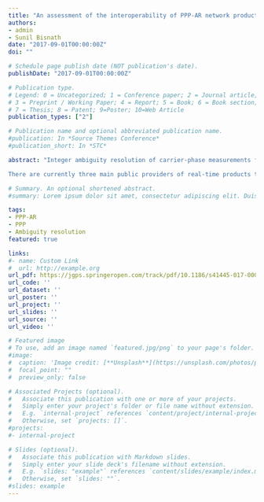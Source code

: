 ```yaml
---
title: "An assessment of the interoperability of PPP-AR network products"
authors:
- admin
- Sunil Bisnath
date: "2017-09-01T00:00:00Z"
doi: ""

# Schedule page publish date (NOT publication's date).
publishDate: "2017-09-01T00:00:00Z"

# Publication type.
# Legend: 0 = Uncategorized; 1 = Conference paper; 2 = Journal article;
# 3 = Preprint / Working Paper; 4 = Report; 5 = Book; 6 = Book section;
# 7 = Thesis; 8 = Patent; 9=Poster; 10=Web Article
publication_types: ["2"]

# Publication name and optional abbreviated publication name.
#publication: In *Source Themes Conference*
#publication_short: In *STC*

abstract: "Integer ambiguity resolution of carrier-phase measurements from a single receiver can be implemented by applying additional satellite corrections (products) to mitigate unmodelled satellite equipment delays. Interoperability of different PPP-AR products would allow the PPP user to transform independently generated PPP-AR products to obtain multiple fixed solutions of comparable precision and accuracy with limited changes required to user PPP measurement processing software. The ability to provide multiple solutions would increase the reliability of the solution for, e.g., real-time processing; if there were an outage in the generation of one set of PPP-AR products, the user could instantly switch streams to a different provider.

There are currently three main public providers of real-time products that enable PPP-AR. These include School of Geodesy and Geomatics at Wuhan University (SGG-WHU), Natural Resources Canada (NRCan) and Centre National d’Etudes Spatiales (CNES). The presented research examines the PPP-AR products generated from the FCB (Fractional Cycle Bias) model and IRC (Integer Recovery Clock) model that have been transformed into the DC (Decoupled Clock) format and applied within the PPP user solution. Interoperability of the different PPP-AR products is a challenging task due to the public availability of different quality of products, limited literature documenting the conventions adopted within the network solution of the providers and unclear definitions of the corrections. The novelty of the research is in the analysis of using the transformed products. The convergence time (time to first fix and time to a pre-defined performance level), position precision (repeatability), position accuracy and solution outliers are examined. Equivalent performance was noted utilizing the different methods. Of the four solutions, FCB products had the highest accuracy. This is attributed to the products being generated using final IGS orbit and clock products. To confirm this, FCBs generated using GRG orbit and clock products were also examined and comparable performance was observed between the FCBs and IRC (GRG) products. The least accurate solution was obtained using the IRC (CNT) products, which was due to the products being archived real time products."

# Summary. An optional shortened abstract.
#summary: Lorem ipsum dolor sit amet, consectetur adipiscing elit. Duis posuere tellus ac convallis placerat. Proin tincidunt magna sed ex sollicitudin condimentum.

tags:
- PPP-AR
- PPP
- Ambiguity resolution
featured: true

links:
#- name: Custom Link
#  url: http://example.org
url_pdf: https://jgps.springeropen.com/track/pdf/10.1186/s41445-017-0009-9
url_code: ''
url_dataset: ''
url_poster: ''
url_project: ''
url_slides: ''
url_source: ''
url_video: ''

# Featured image
# To use, add an image named `featured.jpg/png` to your page's folder. 
#image:
#  caption: 'Image credit: [**Unsplash**](https://unsplash.com/photos/pLCdAaMFLTE)'
#  focal_point: ""
#  preview_only: false

# Associated Projects (optional).
#   Associate this publication with one or more of your projects.
#   Simply enter your project's folder or file name without extension.
#   E.g. `internal-project` references `content/project/internal-project/index.md`.
#   Otherwise, set `projects: []`.
#projects:
#- internal-project

# Slides (optional).
#   Associate this publication with Markdown slides.
#   Simply enter your slide deck's filename without extension.
#   E.g. `slides: "example"` references `content/slides/example/index.md`.
#   Otherwise, set `slides: ""`.
#slides: example
---
```


